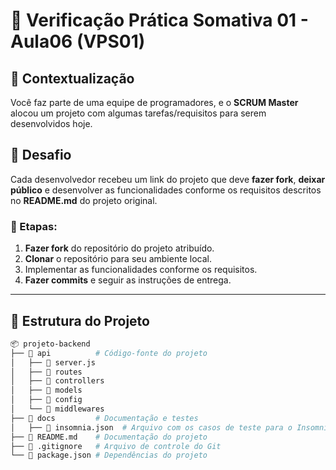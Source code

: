 # 🚀 Verificação Prática Somativa 01 - Aula06 (VPS01)

## 📌 Contextualização

Você faz parte de uma equipe de programadores, e o **SCRUM Master** alocou um projeto com algumas tarefas/requisitos para serem desenvolvidos hoje.

## 🎯 Desafio

Cada desenvolvedor recebeu um link do projeto que deve **fazer fork**, **deixar público** e desenvolver as funcionalidades conforme os requisitos descritos no **README.md** do projeto original.

### 📌 Etapas:
1. **Fazer fork** do repositório do projeto atribuído.
2. **Clonar** o repositório para seu ambiente local.
3. Implementar as funcionalidades conforme os requisitos.
4. **Fazer commits** e seguir as instruções de entrega.

---

## 📂 Estrutura do Projeto

```bash
📦 projeto-backend
├── 📁 api          # Código-fonte do projeto
│   ├── 📜 server.js
│   ├── 📁 routes
│   ├── 📁 controllers
│   ├── 📁 models
│   ├── 📁 config
│   └── 📁 middlewares
├── 📁 docs         # Documentação e testes
│   ├── 📜 insomnia.json  # Arquivo com os casos de teste para o Insomnia
├── 📜 README.md    # Documentação do projeto
├── 📜 .gitignore   # Arquivo de controle do Git
└── 📜 package.json # Dependências do projeto
